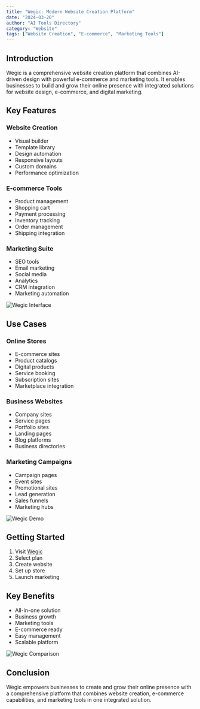 ```yaml
---
title: "Wegic: Modern Website Creation Platform"
date: "2024-03-20"
author: "AI Tools Directory"
category: "Website"
tags: ["Website Creation", "E-commerce", "Marketing Tools"]
---
```


## Introduction

Wegic is a comprehensive website creation platform that combines AI-driven design with powerful e-commerce and marketing tools. It enables businesses to build and grow their online presence with integrated solutions for website design, e-commerce, and digital marketing.

## Key Features

### Website Creation
- Visual builder
- Template library
- Design automation
- Responsive layouts
- Custom domains
- Performance optimization

### E-commerce Tools
- Product management
- Shopping cart
- Payment processing
- Inventory tracking
- Order management
- Shipping integration

### Marketing Suite
- SEO tools
- Email marketing
- Social media
- Analytics
- CRM integration
- Marketing automation

![Wegic Interface](/imgs/wegic/interface.jpg)

## Use Cases

### Online Stores
- E-commerce sites
- Product catalogs
- Digital products
- Service booking
- Subscription sites
- Marketplace integration

### Business Websites
- Company sites
- Service pages
- Portfolio sites
- Landing pages
- Blog platforms
- Business directories

### Marketing Campaigns
- Campaign pages
- Event sites
- Promotional sites
- Lead generation
- Sales funnels
- Marketing hubs

![Wegic Demo](/imgs/wegic/demo.jpg)

## Getting Started

1. Visit [Wegic](https://wegic.com)
2. Select plan
3. Create website
4. Set up store
5. Launch marketing

## Key Benefits

- All-in-one solution
- Business growth
- Marketing tools
- E-commerce ready
- Easy management
- Scalable platform

![Wegic Comparison](/imgs/wegic/comparison.jpg)

## Conclusion

Wegic empowers businesses to create and grow their online presence with a comprehensive platform that combines website creation, e-commerce capabilities, and marketing tools in one integrated solution. 